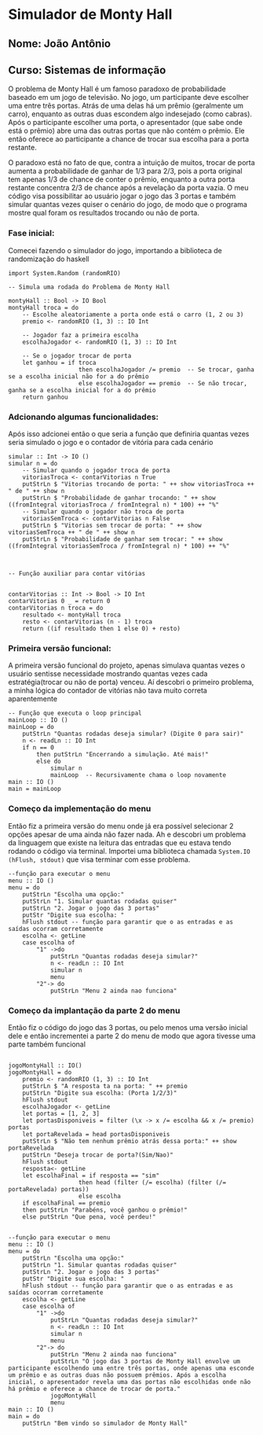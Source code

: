 # Simulador de Monty Hall
## Nome: João Antônio
## Curso: Sistemas de informação

O problema de Monty Hall é um famoso paradoxo de probabilidade baseado em um jogo de televisão. No jogo, um participante deve escolher uma entre três portas. Atrás de uma delas há um prêmio (geralmente um carro), enquanto as outras duas escondem algo indesejado (como cabras). Após o participante escolher uma porta, o apresentador (que sabe onde está o prêmio) abre uma das outras portas que não contém o prêmio. Ele então oferece ao participante a chance de trocar sua escolha para a porta restante.

O paradoxo está no fato de que, contra a intuição de muitos, trocar de porta aumenta a probabilidade de ganhar de 1/3 para 2/3, pois a porta original tem apenas 1/3 de chance de conter o prêmio, enquanto a outra porta restante concentra 2/3 de chance após a revelação da porta vazia.
O meu código visa possibilitar ao usuário jogar o jogo das 3 portas e também simular quantas vezes quiser o cenário do jogo, de modo que o programa mostre qual foram os resultados trocando ou não de porta.


### Fase inicial: 

Comecei fazendo o simulador do jogo, importando a biblioteca de randomização do haskell

~~~
import System.Random (randomRIO)
	
-- Simula uma rodada do Problema de Monty Hall

montyHall :: Bool -> IO Bool
montyHall troca = do
    -- Escolhe aleatoriamente a porta onde está o carro (1, 2 ou 3)
    premio <- randomRIO (1, 3) :: IO Int
    
    -- Jogador faz a primeira escolha
    escolhaJogador <- randomRIO (1, 3) :: IO Int
    
    -- Se o jogador trocar de porta
    let ganhou = if troca
                    then escolhaJogador /= premio  -- Se trocar, ganha se a escolha inicial não for a do prêmio
                    else escolhaJogador == premio  -- Se não trocar, ganha se a escolha inicial for a do prêmio
    return ganhou
  ~~~


### Adcionando algumas funcionalidades:

Após isso adcionei então o que seria a função que definiria quantas vezes seria simulado o jogo e o contador de vitória para cada cenário


~~~
simular :: Int -> IO ()
simular n = do
    -- Simular quando o jogador troca de porta
    vitoriasTroca <- contarVitorias n True
    putStrLn $ "Vitorias trocando de porta: " ++ show vitoriasTroca ++ " de " ++ show n
    putStrLn $ "Probabilidade de ganhar trocando: " ++ show ((fromIntegral vitoriasTroca / fromIntegral n) * 100) ++ "%"
    -- Simular quando o jogador não troca de porta
    vitoriasSemTroca <- contarVitorias n False
    putStrLn $ "Vitorias sem trocar de porta: " ++ show vitoriasSemTroca ++ " de " ++ show n
    putStrLn $ "Probabilidade de ganhar sem trocar: " ++ show ((fromIntegral vitoriasSemTroca / fromIntegral n) * 100) ++ "%"



-- Função auxiliar para contar vitórias


contarVitorias :: Int -> Bool -> IO Int
contarVitorias 0 _ = return 0
contarVitorias n troca = do
    resultado <- montyHall troca
    resto <- contarVitorias (n - 1) troca
    return ((if resultado then 1 else 0) + resto)
~~~

### Primeira versão funcional:

A primeira versão funcional do projeto, apenas simulava quantas vezes o usuário sentisse necessidade mostrando quantas vezes cada estratégia(trocar ou não de porta) venceu. Aí descobri o primeiro problema, a minha lógica do contador de vitórias não tava muito correta aparentemente

~~~
-- Função que executa o loop principal
mainLoop :: IO ()
mainLoop = do
    putStrLn "Quantas rodadas deseja simular? (Digite 0 para sair)"
    n <- readLn :: IO Int
    if n == 0
        then putStrLn "Encerrando a simulação. Até mais!"
        else do
            simular n
            mainLoop  -- Recursivamente chama o loop novamente
main :: IO ()
main = mainLoop

~~~


### Começo da implementação do menu

Então fiz a primeira versão do menu onde já era possível selecionar 2 opções apesar de uma ainda não fazer nada. Ah e descobri um problema da linguagem que existe na leitura das entradas que eu estava tendo rodando o código via terminal. Importei uma biblioteca chamada `System.IO (hFlush, stdout)` que visa terminar com esse problema.


~~~
--função para executar o menu
menu :: IO ()
menu = do
    putStrLn "Escolha uma opção:"
    putStrLn "1. Simular quantas rodadas quiser"
    putStrLn "2. Jogar o jogo das 3 portas"
    putStr "Digite sua escolha: "
    hFlush stdout -- função para garantir que o as entradas e as saídas ocorram corretamente
    escolha <- getLine
    case escolha of
        "1" ->do
            putStrLn "Quantas rodadas deseja simular?"
            n <- readLn :: IO Int
            simular n
            menu
        "2"-> do 
            putStrLn "Menu 2 ainda nao funciona"

~~~


### Começo da implantação da parte 2 do menu

Então fiz o código do jogo das 3 portas, ou pelo menos uma versão inicial dele e então incrementei a parte 2 do menu de modo que agora tivesse uma parte também funcional

~~~

jogoMontyHall :: IO()
jogoMontyHall = do
    premio <- randomRIO (1, 3) :: IO Int
    putStrLn $ "A resposta ta na porta: " ++ premio
    putStrLn "Digite sua escolha: (Porta 1/2/3)"
    hFlush stdout
    escolhaJogador <- getLine
    let portas = [1, 2, 3]
    let portasDisponiveis = filter (\x -> x /= escolha && x /= premio) portas
    let portaRevelada = head portasDisponiveis
    putStrLn $ "Não tem nenhum prêmio atrás dessa porta:" ++ show portaRevelada
    putStrLn "Deseja trocar de porta?(Sim/Nao)"
    hFlush stdout
    resposta<- getLine
    let escolhaFinal = if resposta == "sim"
                    then head (filter (/= escolha) (filter (/= portaRevelada) portas))  
                    else escolha  
    if escolhaFinal == premio
    then putStrLn "Parabéns, você ganhou o prêmio!"
    else putStrLn "Que pena, você perdeu!"

~~~
~~~

--função para executar o menu
menu :: IO ()
menu = do
    putStrLn "Escolha uma opção:"
    putStrLn "1. Simular quantas rodadas quiser"
    putStrLn "2. Jogar o jogo das 3 portas"
    putStr "Digite sua escolha: "
    hFlush stdout -- função para garantir que o as entradas e as saídas ocorram corretamente
    escolha <- getLine
    case escolha of
        "1" ->do
            putStrLn "Quantas rodadas deseja simular?"
            n <- readLn :: IO Int
            simular n
            menu
        "2"-> do 
            putStrLn "Menu 2 ainda nao funciona"
            putStrLn "O jogo das 3 portas de Monty Hall envolve um participante escolhendo uma entre três portas, onde apenas uma esconde um prêmio e as outras duas não possuem prêmios. Após a escolha inicial, o apresentador revela uma das portas não escolhidas onde não há prêmio e oferece a chance de trocar de porta."
            jogoMontyHall
            menu
main :: IO ()
main = do
    putStrLn "Bem vindo so simulador de Monty Hall"
~~~

  
